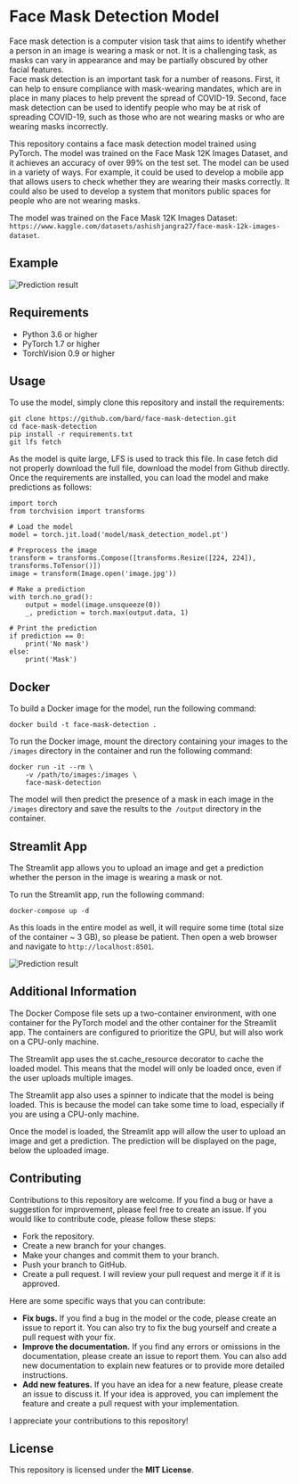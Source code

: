 # Face Mask Detection Model
Face mask detection is a computer vision task that aims to identify whether a person in an image is wearing a mask or not. It is a challenging task, as masks can vary in appearance and may be partially obscured by other facial features.  
Face mask detection is an important task for a number of reasons. First, it can help to ensure compliance with mask-wearing mandates, which are in place in many places to help prevent the spread of COVID-19. Second, face mask detection can be used to identify people who may be at risk of spreading COVID-19, such as those who are not wearing masks or who are wearing masks incorrectly.

This repository contains a face mask detection model trained using PyTorch. The model was trained on the Face Mask 12K Images Dataset, and it achieves an accuracy of over 99% on the test set.
The model can be used in a variety of ways. For example, it could be used to develop a mobile app that allows users to check whether they are wearing their masks correctly. It could also be used to develop a system that monitors public spaces for people who are not wearing masks.

The model was trained on the Face Mask 12K Images Dataset: `https://www.kaggle.com/datasets/ashishjangra27/face-mask-12k-images-dataset`.

## Example
<img title="Prediction result" alt="Prediction result" src="images/mask_prediction.png">

## Requirements
- Python 3.6 or higher
- PyTorch 1.7 or higher
- TorchVision 0.9 or higher

## Usage
To use the model, simply clone this repository and install the requirements:
```
git clone https://github.com/bard/face-mask-detection.git
cd face-mask-detection
pip install -r requirements.txt
git lfs fetch
```
As the model is quite large, LFS is used to track this file. In case fetch did not properly download the full file, download the model from Github directly.
Once the requirements are installed, you can load the model and make predictions as follows:

```
import torch
from torchvision import transforms

# Load the model
model = torch.jit.load('model/mask_detection_model.pt')

# Preprocess the image
transform = transforms.Compose([transforms.Resize([224, 224]), transforms.ToTensor()])
image = transform(Image.open('image.jpg'))

# Make a prediction
with torch.no_grad():
    output = model(image.unsqueeze(0))
    _, prediction = torch.max(output.data, 1)

# Print the prediction
if prediction == 0:
    print('No mask')
else:
    print('Mask')
```

## Docker
To build a Docker image for the model, run the following command:


```
docker build -t face-mask-detection .
```

To run the Docker image, mount the directory containing your images to the `/images` directory in the container and run the following command:

```
docker run -it --rm \
    -v /path/to/images:/images \
    face-mask-detection
```
The model will then predict the presence of a mask in each image in the `/images` directory and save the results to the` /output` directory in the container.

## Streamlit App
The Streamlit app allows you to upload an image and get a prediction whether the person in the image is wearing a mask or not.

To run the Streamlit app, run the following command:

```
docker-compose up -d
```
As this loads in the entire model as well, it will require some time (total size of the container ~ 3 GB), so please be patient. Then open a web browser and navigate to `http://localhost:8501`.

<img title="Prediction result" alt="Prediction result" src="images/streamlit_example.gif">

## Additional Information
The Docker Compose file sets up a two-container environment, with one container for the PyTorch model and the other container for the Streamlit app. The containers are configured to prioritize the GPU, but will also work on a CPU-only machine.

The Streamlit app uses the st.cache_resource decorator to cache the loaded model. This means that the model will only be loaded once, even if the user uploads multiple images.

The Streamlit app also uses a spinner to indicate that the model is being loaded. This is because the model can take some time to load, especially if you are using a CPU-only machine.

Once the model is loaded, the Streamlit app will allow the user to upload an image and get a prediction. The prediction will be displayed on the page, below the uploaded image.

## Contributing
Contributions to this repository are welcome. If you find a bug or have a suggestion for improvement, please feel free to create an issue. If you would like to contribute code, please follow these steps:

- Fork the repository.
- Create a new branch for your changes.
- Make your changes and commit them to your branch.
- Push your branch to GitHub.
- Create a pull request.
I will review your pull request and merge it if it is approved.

Here are some specific ways that you can contribute:

- **Fix bugs.** If you find a bug in the model or the code, please create an issue to report it. You can also try to fix the bug yourself and create a pull request with your fix.
- **Improve the documentation.** If you find any errors or omissions in the documentation, please create an issue to report them. You can also add new documentation to explain new features or to provide more detailed instructions.
- **Add new features.** If you have an idea for a new feature, please create an issue to discuss it. If your idea is approved, you can implement the feature and create a pull request with your implementation.

I appreciate your contributions to this repository!

## License
This repository is licensed under the **MIT License**.
